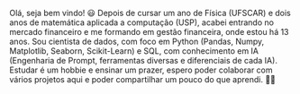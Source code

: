 Olá, seja bem vindo! 😃
Depois de cursar um ano de Física (UFSCAR) e dois anos de matemática aplicada a computação (USP), acabei entrando no mercado financeiro e me formando em gestão financeira, onde estou há 13 anos.
Sou cientista de dados, com foco em Python (Pandas, Numpy, Matplotlib, Seaborn, Scikit-Learn) e SQL, com conhecimento em IA (Engenharia de Prompt, ferramentas diversas e diferenciais de cada IA).
Estudar é um hobbie e ensinar um prazer, espero poder colaborar com vários projetos aqui e poder compartilhar um pouco do que aprendi.
👨‍🎓
